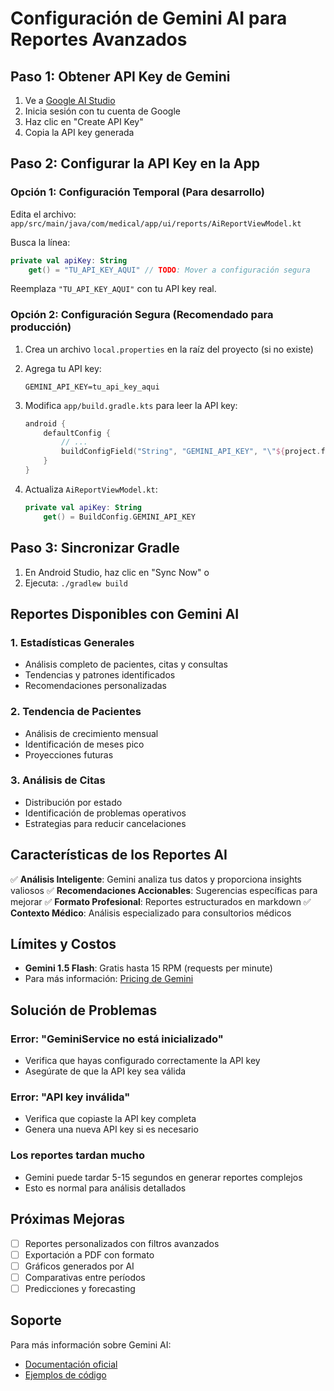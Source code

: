 # Configuración de Gemini AI para Reportes Avanzados

## Paso 1: Obtener API Key de Gemini

1. Ve a [Google AI Studio](https://makersuite.google.com/app/apikey)
2. Inicia sesión con tu cuenta de Google
3. Haz clic en "Create API Key"
4. Copia la API key generada

## Paso 2: Configurar la API Key en la App

### Opción 1: Configuración Temporal (Para desarrollo)

Edita el archivo: `app/src/main/java/com/medical/app/ui/reports/AiReportViewModel.kt`

Busca la línea:
```kotlin
private val apiKey: String
    get() = "TU_API_KEY_AQUI" // TODO: Mover a configuración segura
```

Reemplaza `"TU_API_KEY_AQUI"` con tu API key real.

### Opción 2: Configuración Segura (Recomendado para producción)

1. Crea un archivo `local.properties` en la raíz del proyecto (si no existe)
2. Agrega tu API key:
   ```properties
   GEMINI_API_KEY=tu_api_key_aqui
   ```

3. Modifica `app/build.gradle.kts` para leer la API key:
   ```kotlin
   android {
       defaultConfig {
           // ...
           buildConfigField("String", "GEMINI_API_KEY", "\"${project.findProperty("GEMINI_API_KEY") ?: ""}\"")
       }
   }
   ```

4. Actualiza `AiReportViewModel.kt`:
   ```kotlin
   private val apiKey: String
       get() = BuildConfig.GEMINI_API_KEY
   ```

## Paso 3: Sincronizar Gradle

1. En Android Studio, haz clic en "Sync Now" o
2. Ejecuta: `./gradlew build`

## Reportes Disponibles con Gemini AI

### 1. Estadísticas Generales
- Análisis completo de pacientes, citas y consultas
- Tendencias y patrones identificados
- Recomendaciones personalizadas

### 2. Tendencia de Pacientes
- Análisis de crecimiento mensual
- Identificación de meses pico
- Proyecciones futuras

### 3. Análisis de Citas
- Distribución por estado
- Identificación de problemas operativos
- Estrategias para reducir cancelaciones

## Características de los Reportes AI

✅ **Análisis Inteligente**: Gemini analiza tus datos y proporciona insights valiosos
✅ **Recomendaciones Accionables**: Sugerencias específicas para mejorar
✅ **Formato Profesional**: Reportes estructurados en markdown
✅ **Contexto Médico**: Análisis especializado para consultorios médicos

## Límites y Costos

- **Gemini 1.5 Flash**: Gratis hasta 15 RPM (requests per minute)
- Para más información: [Pricing de Gemini](https://ai.google.dev/pricing)

## Solución de Problemas

### Error: "GeminiService no está inicializado"
- Verifica que hayas configurado correctamente la API key
- Asegúrate de que la API key sea válida

### Error: "API key inválida"
- Verifica que copiaste la API key completa
- Genera una nueva API key si es necesario

### Los reportes tardan mucho
- Gemini puede tardar 5-15 segundos en generar reportes complejos
- Esto es normal para análisis detallados

## Próximas Mejoras

- [ ] Reportes personalizados con filtros avanzados
- [ ] Exportación a PDF con formato
- [ ] Gráficos generados por AI
- [ ] Comparativas entre períodos
- [ ] Predicciones y forecasting

## Soporte

Para más información sobre Gemini AI:
- [Documentación oficial](https://ai.google.dev/docs)
- [Ejemplos de código](https://github.com/google/generative-ai-android)
